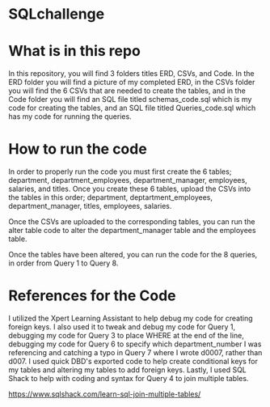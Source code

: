 # SQLchallenge

# What is in this repo
In this repository, you will find 3 folders titles ERD, CSVs, and Code. In the ERD
folder you will find a picture of my completed ERD, in the CSVs folder you will find 
the 6 CSVs that are needed to create the tables, and in the Code folder you will find 
an SQL file titled schemas_code.sql which is my code for creating the tables, and
an SQL file titled Queries_code.sql which has my code for running the queries. 

# How to run the code
In order to properly run the code you must first create the 6 tables;
department, department_employees, department_manager, employees,
salaries, and titles. Once you create these 6 tables, upload the CSVs
into the tables in this order; department, deptartment_employees, department_manager,
titles, employees, salaries.

Once the CSVs are uploaded to the corresponding tables, you can run the alter table
code to alter the department_manager table and the employees table.

Once the tables have been altered, you can run the code for the 8 queries, in order
from Query 1 to Query 8.

# References for the Code
I utilized the Xpert Learning Assistant to help debug my code for creating foreign keys.
I also used it to tweak and debug my code for Query 1, debugging my code for Query 3 
to place WHERE at the end of the line, debugging my code for Query 6 to specify
which department_number I was referencing and catching a typo in Query 7 where I wrote
d0007, rather than d007. I used quick DBD's exported code to help create conditional keys 
for my tables and altering my tables to add foreign keys. Lastly, I used SQL Shack
to help with coding and syntax for Query 4 to join multiple tables. 

https://www.sqlshack.com/learn-sql-join-multiple-tables/
